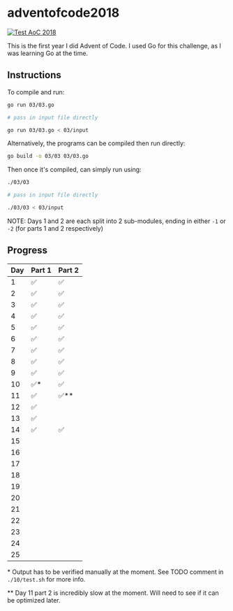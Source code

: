 # adventofcode2018

[![Test AoC 2018](https://github.com/Coteh/adventofcode2018/actions/workflows/run_aoc_test.yml/badge.svg)](https://github.com/Coteh/adventofcode2018/actions/workflows/run_aoc_test.yml)

This is the first year I did Advent of Code. I used Go for this challenge, as I was learning Go at the time.

## Instructions

To compile and run:

```sh
go run 03/03.go

# pass in input file directly

go run 03/03.go < 03/input
```

Alternatively, the programs can be compiled then run directly:

```sh
go build -o 03/03 03/03.go
```

Then once it's compiled, can simply run using:

```sh
./03/03

# pass in input file directly

./03/03 < 03/input
```

NOTE: Days 1 and 2 are each split into 2 sub-modules, ending in either `-1` or `-2` (for parts 1 and 2 respectively)

## Progress

| Day  | Part 1 | Part 2 |
|------|--------|--------|
|  1   |   ✅   |   ✅   |
|  2   |   ✅   |   ✅   |
|  3   |   ✅   |   ✅   |
|  4   |   ✅   |   ✅   |
|  5   |   ✅   |   ✅   |
|  6   |   ✅   |   ✅   |
|  7   |   ✅   |   ✅   |
|  8   |   ✅   |   ✅   |
|  9   |   ✅   |   ✅   |
|  10  |   ✅*  |   ✅   |
|  11  |   ✅   |   ✅** |
|  12  |   ✅   |        |
|  13  |   ✅   |        |
|  14  |   ✅   |   ✅   |
|  15  |        |        |
|  16  |        |        |
|  17  |        |        |
|  18  |        |        |
|  19  |        |        |
|  20  |        |        |
|  21  |        |        |
|  22  |        |        |
|  23  |        |        |
|  24  |        |        |
|  25  |        |        |

\* Output has to be verified manually at the moment. See TODO comment in `./10/test.sh` for more info.

\** Day 11 part 2 is incredibly slow at the moment. Will need to see if it can be optimized later.
